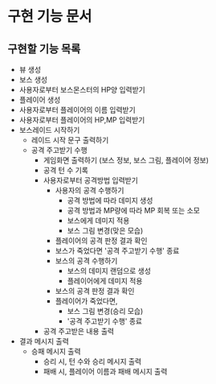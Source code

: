 # 구현 기능 문서

## 구현할 기능 목록

- 뷰 생성
- 보스 생성
- 사용자로부터 보스몬스터의 HP양 입력받기
- 플레이어 생성
- 사용자로부터 플레이어의 이름 입력받기
- 사용자로부터 플레이어의 HP,MP 입력받기
- 보스레이드 시작하기
  - 레이드 시작 문구 출력하기 
  - 공격 주고받기 수행
    - 게임화면 출력하기 (보스 정보, 보스 그림, 플레이어 정보)
    - 공격 턴 수 기록 
    - 사용자로부터 공격방법 입력받기
      - 사용자의 공격 수행하기
        - 공격 방법에 따라 데미지 생성
        - 공격 방법과 MP량에 따라 MP 회복 또는 소모
        - 보스에게 데미지 적용
        - 보스 그림 변경(맞은 모습)
      - 플레이어의 공격 판정 결과 확인
      - 보스가 죽었다면 '공격 주고받기 수행' 종료
      - 보스의 공격 수행하기
        - 보스의 데미지 랜덤으로 생성
        - 플레이어에게 데미지 적용
      - 보스의 공격 판정 결과 확인
      - 플레이어가 죽었다면,
        - 보스 그림 변경(승리 모습)
        - '공격 주고받기 수행' 종료
    - 공격 주고받은 내용 출력
- 결과 메시지 출력
  - 승패 메시지 출력
    - 승리 시, 턴 수와 승리 메시지 출력
    - 패배 시, 플레이어 이름과 패배 메시지 출력
